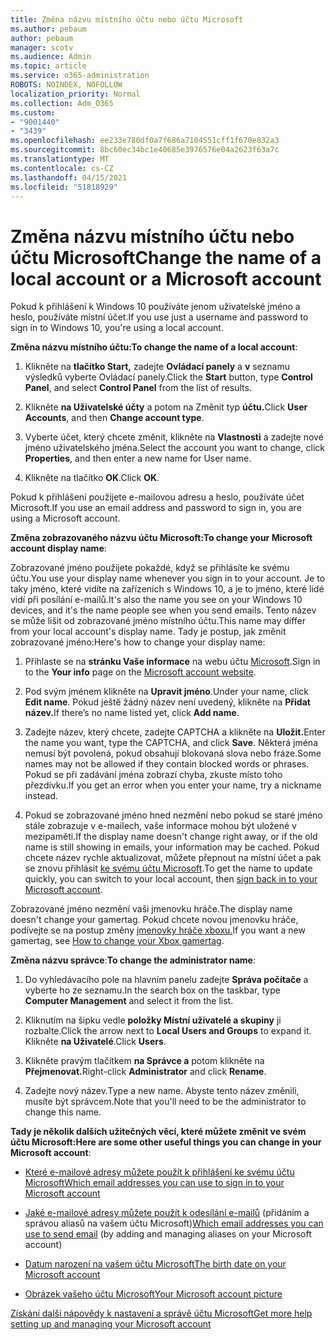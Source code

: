 ```yaml
---
title: Změna názvu místního účtu nebo účtu Microsoft
ms.author: pebaum
author: pebaum
manager: scotv
ms.audience: Admin
ms.topic: article
ms.service: o365-administration
ROBOTS: NOINDEX, NOFOLLOW
localization_priority: Normal
ms.collection: Adm_O365
ms.custom:
- "9001440"
- "3439"
ms.openlocfilehash: ee233e780df0a7f686a7104551cff1f670e832a3
ms.sourcegitcommit: 8bc60ec34bc1e40685e3976576e04a2623f63a7c
ms.translationtype: MT
ms.contentlocale: cs-CZ
ms.lasthandoff: 04/15/2021
ms.locfileid: "51818929"
---
```

# <a name="change-the-name-of-a-local-account-or-a-microsoft-account"></a><span data-ttu-id="05348-102">Změna názvu místního účtu nebo účtu Microsoft</span><span class="sxs-lookup"><span data-stu-id="05348-102">Change the name of a local account or a Microsoft account</span></span>

<span data-ttu-id="05348-103">Pokud k přihlášení k Windows 10 používáte jenom uživatelské jméno a heslo, používáte místní účet.</span><span class="sxs-lookup"><span data-stu-id="05348-103">If you use just a username and password to sign in to Windows 10, you're using a local account.</span></span> 

<span data-ttu-id="05348-104">**Změna názvu místního účtu:**</span><span class="sxs-lookup"><span data-stu-id="05348-104">**To change the name of a local account**:</span></span>

1. <span data-ttu-id="05348-105">Klikněte na **tlačítko Start,** zadejte **Ovládací panely** a **v** seznamu výsledků vyberte Ovládací panely.</span><span class="sxs-lookup"><span data-stu-id="05348-105">Click the **Start** button, type **Control Panel**, and select **Control Panel** from the list of results.</span></span>

2. <span data-ttu-id="05348-106">Klikněte **na Uživatelské účty** a potom na Změnit typ **účtu.**</span><span class="sxs-lookup"><span data-stu-id="05348-106">Click **User Accounts**, and then **Change account type**.</span></span>

3. <span data-ttu-id="05348-107">Vyberte účet, který chcete změnit, klikněte na **Vlastnosti** a zadejte nové jméno uživatelského jména.</span><span class="sxs-lookup"><span data-stu-id="05348-107">Select the account you want to change, click **Properties**, and then enter a new name for User name.</span></span>

4. <span data-ttu-id="05348-108">Klikněte na tlačítko **OK**.</span><span class="sxs-lookup"><span data-stu-id="05348-108">Click **OK**.</span></span>

<span data-ttu-id="05348-109">Pokud k přihlášení použijete e-mailovou adresu a heslo, používáte účet Microsoft.</span><span class="sxs-lookup"><span data-stu-id="05348-109">If you use an email address and password to sign in, you are using a Microsoft account.</span></span>

<span data-ttu-id="05348-110">**Změna zobrazovaného názvu účtu Microsoft:**</span><span class="sxs-lookup"><span data-stu-id="05348-110">**To change your Microsoft account display name**:</span></span>

<span data-ttu-id="05348-111">Zobrazované jméno použijete pokaždé, když se přihlásíte ke svému účtu.</span><span class="sxs-lookup"><span data-stu-id="05348-111">You use your display name whenever you sign in to your account.</span></span> <span data-ttu-id="05348-112">Je to taky jméno, které vidíte na zařízeních s Windows 10, a je to jméno, které lidé vidí při posílání e-mailů.</span><span class="sxs-lookup"><span data-stu-id="05348-112">It's also the name you see on your Windows 10 devices, and it's the name people see when you send emails.</span></span> <span data-ttu-id="05348-113">Tento název se může lišit od zobrazované jméno místního účtu.</span><span class="sxs-lookup"><span data-stu-id="05348-113">This name may differ from your local account's display name.</span></span> <span data-ttu-id="05348-114">Tady je postup, jak změnit zobrazované jméno:</span><span class="sxs-lookup"><span data-stu-id="05348-114">Here's how to change your display name:</span></span>

1. <span data-ttu-id="05348-115">Přihlaste se na **stránku Vaše informace** na webu účtu [Microsoft](https://account.microsoft.com/).</span><span class="sxs-lookup"><span data-stu-id="05348-115">Sign in to the **Your info** page on the [Microsoft account website](https://account.microsoft.com/).</span></span>

2. <span data-ttu-id="05348-116">Pod svým jménem klikněte na **Upravit jméno**.</span><span class="sxs-lookup"><span data-stu-id="05348-116">Under your name, click **Edit name**.</span></span> <span data-ttu-id="05348-117">Pokud ještě žádný název není uvedený, klikněte na **Přidat název.**</span><span class="sxs-lookup"><span data-stu-id="05348-117">If there’s no name listed yet, click **Add name**.</span></span> 

3. <span data-ttu-id="05348-118">Zadejte název, který chcete, zadejte CAPTCHA a klikněte na **Uložit.**</span><span class="sxs-lookup"><span data-stu-id="05348-118">Enter the name you want, type the CAPTCHA, and click **Save**.</span></span> <span data-ttu-id="05348-119">Některá jména nemusí být povolená, pokud obsahují blokovaná slova nebo fráze.</span><span class="sxs-lookup"><span data-stu-id="05348-119">Some names may not be allowed if they contain blocked words or phrases.</span></span> <span data-ttu-id="05348-120">Pokud se při zadávání jména zobrazí chyba, zkuste místo toho přezdívku.</span><span class="sxs-lookup"><span data-stu-id="05348-120">If you get an error when you enter your name, try a nickname instead.</span></span>

4. <span data-ttu-id="05348-121">Pokud se zobrazované jméno hned nezmění nebo pokud se staré jméno stále zobrazuje v e-mailech, vaše informace mohou být uložené v mezipaměti.</span><span class="sxs-lookup"><span data-stu-id="05348-121">If the display name doesn't change right away, or if the old name is still showing in emails, your information may be cached.</span></span> <span data-ttu-id="05348-122">Pokud chcete název rychle aktualizovat, můžete přepnout na místní účet a pak se znovu přihlásit [ke svému účtu Microsoft](https://account.microsoft.com/).</span><span class="sxs-lookup"><span data-stu-id="05348-122">To get the name to update quickly, you can switch to your local account, then [sign back in to your Microsoft account](https://account.microsoft.com/).</span></span>

<span data-ttu-id="05348-123">Zobrazované jméno nezmění vaši jmenovku hráče.</span><span class="sxs-lookup"><span data-stu-id="05348-123">The display name doesn't change your gamertag.</span></span> <span data-ttu-id="05348-124">Pokud chcete novou jmenovku hráče, podívejte se na postup změny [jmenovky hráče xboxu.](https://support.xbox.com/id-ID/account-management/change-xbox-live-gamertag)</span><span class="sxs-lookup"><span data-stu-id="05348-124">If you want a new gamertag, see [How to change your Xbox gamertag](https://support.xbox.com/id-ID/account-management/change-xbox-live-gamertag).</span></span>

<span data-ttu-id="05348-125">**Změna názvu správce**:</span><span class="sxs-lookup"><span data-stu-id="05348-125">**To change the administrator name**:</span></span>

1. <span data-ttu-id="05348-126">Do vyhledávacího pole na hlavním panelu zadejte **Správa počítače** a vyberte ho ze seznamu.</span><span class="sxs-lookup"><span data-stu-id="05348-126">In the search box on the taskbar, type **Computer Management** and select it from the list.</span></span>

2. <span data-ttu-id="05348-127">Kliknutím na šipku vedle **položky Místní uživatelé a skupiny** ji rozbalte.</span><span class="sxs-lookup"><span data-stu-id="05348-127">Click the arrow next to **Local Users and Groups** to expand it.</span></span> <span data-ttu-id="05348-128">Klikněte **na Uživatelé**.</span><span class="sxs-lookup"><span data-stu-id="05348-128">Click **Users**.</span></span>

3. <span data-ttu-id="05348-129">Klikněte pravým tlačítkem **na Správce a** potom klikněte na **Přejmenovat.**</span><span class="sxs-lookup"><span data-stu-id="05348-129">Right-click **Administrator** and click **Rename**.</span></span>

4. <span data-ttu-id="05348-130">Zadejte nový název.</span><span class="sxs-lookup"><span data-stu-id="05348-130">Type a new name.</span></span> <span data-ttu-id="05348-131">Abyste tento název změnili, musíte být správcem.</span><span class="sxs-lookup"><span data-stu-id="05348-131">Note that you'll need to be the administrator to change this name.</span></span>

<span data-ttu-id="05348-132">**Tady je několik dalších užitečných věcí, které můžete změnit ve svém účtu Microsoft:**</span><span class="sxs-lookup"><span data-stu-id="05348-132">**Here are some other useful things you can change in your Microsoft account**:</span></span>

- [<span data-ttu-id="05348-133">Které e-mailové adresy můžete použít k přihlášení ke svému účtu Microsoft</span><span class="sxs-lookup"><span data-stu-id="05348-133">Which email addresses you can use to sign in to your Microsoft account</span></span>](https://support.microsoft.com/help/4026162)

- <span data-ttu-id="05348-134">[Jaké e-mailové adresy můžete použít k odesílání e-mailů](https://support.microsoft.com/help/12407) (přidáním a správou aliasů na vašem účtu Microsoft)</span><span class="sxs-lookup"><span data-stu-id="05348-134">[Which email addresses you can use to send email](https://support.microsoft.com/help/12407) (by adding and managing aliases on your Microsoft account)</span></span>

- [<span data-ttu-id="05348-135">Datum narození na vašem účtu Microsoft</span><span class="sxs-lookup"><span data-stu-id="05348-135">The birth date on your Microsoft account</span></span>](https://support.microsoft.com/help/12411)

- [<span data-ttu-id="05348-136">Obrázek vašeho účtu Microsoft</span><span class="sxs-lookup"><span data-stu-id="05348-136">Your Microsoft account picture</span></span>](https://support.microsoft.com/help/4026790)

[<span data-ttu-id="05348-137">Získání další nápovědy k nastavení a správě účtu Microsoft</span><span class="sxs-lookup"><span data-stu-id="05348-137">Get more help setting up and managing your Microsoft account</span></span>](https://support.microsoft.com/hub/4294457/microsoft-account-help#manage-account)